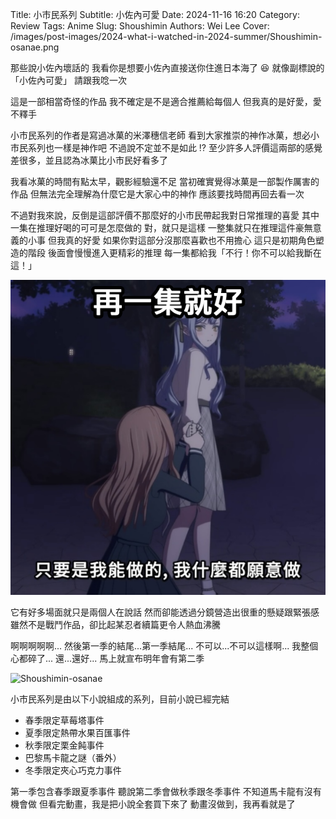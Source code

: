 Title: 小市民系列
Subtitle: 小佐內可愛
Date: 2024-11-16 16:20
Category: Review
Tags: Anime
Slug: Shoushimin
Authors: Wei Lee
Cover: /images/post-images/2024-what-i-watched-in-2024-summer/Shoushimin-osanae.png

那些說小佐內壞話的
我看你是想要小佐內直接送你住進日本海了 😆
就像副標說的「小佐內可愛」
請跟我唸一次

<!--more-->

這是一部相當奇怪的作品
我不確定是不是適合推薦給每個人
但我真的是好愛，愛不釋手

小市民系列的作者是寫過冰菓的米澤穗信老師
看到大家推崇的神作冰菓，想必小市民系列也一樣是神作吧
不過說不定並不是如此 ⁉️
至少許多人評價這兩部的感覺差很多，並且認為冰菓比小市民好看多了

我看冰菓的時間有點太早，觀影經驗還不足
當初確實覺得冰菓是一部製作厲害的作品
但無法完全理解為什麼它是大家心中的神作
應該要找時間再回去看一次

不過對我來說，反倒是這部評價不那麼好的小市民帶起我對日常推理的喜愛
其中一集在推理好喝的可可是怎麼做的
對，就只是這樣
一整集就只在推理這件豪無意義的小事
但我真的好愛
如果你對這部分沒那麼喜歡也不用擔心
這只是初期角色塑造的階段
後面會慢慢進入更精彩的推理
每一集都給我「不行！你不可以給我斷在這！」

![mygo-one-more-episode](/images/meme/mygo-one-more-episode.png)

它有好多場面就只是兩個人在說話
然而卻能透過分鏡營造出很重的懸疑跟緊張感
雖然不是戰鬥作品，卻比起某忍者續篇更令人熱血沸騰

啊啊啊啊啊...
然後第一季的結尾...第一季結尾...
不可以...不可以這樣啊...
我整個心都碎了...
還...還好...
馬上就宣布明年會有第二季

![Shoushimin-osanae](/images/post-images/2024-what-i-watched-in-2024-summer/Shoushimin-osanae.png)

小市民系列是由以下小說組成的系列，目前小說已經完結

* 春季限定草莓塔事件
* 夏季限定熱帶水果百匯事件
* 秋季限定栗金飩事件
* 巴黎馬卡龍之謎（番外）
* 冬季限定夾心巧克力事件

第一季包含春季跟夏季事件
聽說第二季會做秋季跟冬季事件
不知道馬卡龍有沒有機會做
但看完動畫，我是把小說全套買下來了
動畫沒做到，我再看就是了
